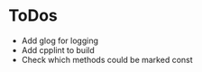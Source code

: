 ToDos
======

* Add glog for logging
* Add cpplint to build
* Check which methods could be marked const
